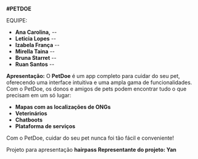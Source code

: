 **#PETDOE**

EQUIPE:
- **Ana Carolina,** --
- **Leticia Lopes** --
- **Izabela França** --
- **Mirella Taina** --
- **Bruna Starret** --
- **Ruan Santos** --

**Apresentação:**
O **PetDoe** é um app completo para cuidar do seu pet, oferecendo uma interface intuitiva e uma ampla gama de funcionalidades. Com o PetDoe, os donos e amigos de pets podem encontrar tudo o que precisam em um só lugar:

- **Mapas com as localizações de ONGs**
- **Veterinários**
- **Chatboots**
- **Plataforma de serviços**

Com o PetDoe, cuidar do seu pet nunca foi tão fácil e conveniente!


Projeto para apresentação <strong>hairpass <strong/>
Representante do projeto: Yan 

